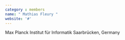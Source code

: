 ```yaml
---
category : members
name: " Mathias Fleury " 
website: '#'
---
```

Max Planck Institut für Informatik
Saarbrücken, Germany


